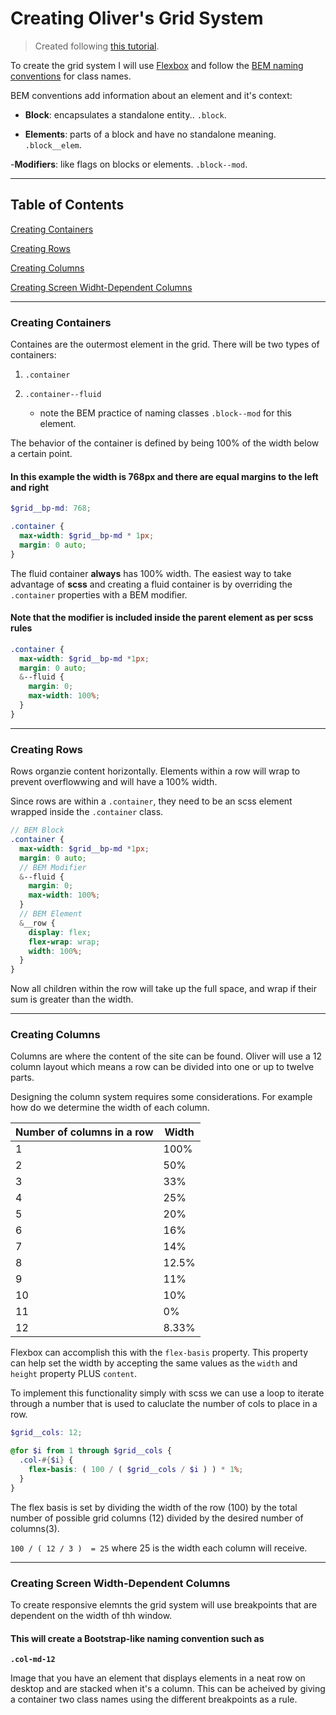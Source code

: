# Creating Oliver's Grid System

> Created following [this tutorial](https://www.toptal.com/sass/css3-flexbox-sass-grid-tutorial).

To create the grid system I will use [Flexbox](https://jonibologna.com/blog/flexbox-cheatsheet) and follow the [BEM naming conventions](http://getbem.com/naming/) for class names.

BEM conventions add information about an element and it's context:

- **Block**: encapsulates a standalone entity.. `.block`.

- **Elements**: parts of a block and have no standalone meaning. `.block__elem`.

-**Modifiers**: like flags on blocks or elements. `.block--mod`.

___

## Table of Contents

[Creating Containers](#creating-containers)

[Creating Rows](#creating-rows)

[Creating Columns](#creating-columns)

[Creating Screen Widht-Dependent Columns](#creating-screen-width-dependent-columns)

___

### Creating Containers

Containes are the outermost element in the grid. There will be two types of containers:

1. `.container`

2. `.container--fluid`
    - note the BEM practice of naming classes `.block--mod` for this element.

The behavior of the container is defined by being 100% of the width below a certain point. 

#### In this example the width is 768px and there are equal margins to the left and right

```scss
$grid__bp-md: 768;

.container {
  max-width: $grid__bp-md * 1px;
  margin: 0 auto;
}
```

The fluid container **always** has 100% width. The easiest way to take advantage of **scss** and creating a fluid container is by overriding the `.container` properties with a BEM modifier.

#### Note that the modifier is included inside the parent element as per scss rules

```scss
.container {
  max-width: $grid__bp-md *1px;
  margin: 0 auto;
  &--fluid {
    margin: 0;
    max-width: 100%;
  }
}
```

___

### Creating Rows

Rows organzie content horizontally. Elements within a row will wrap to prevent overflowwing and will have a 100% width.

Since rows are within a `.container`, they need to be an scss element wrapped inside the `.container` class.

```scss
// BEM Block
.container {
  max-width: $grid__bp-md *1px;
  margin: 0 auto;
  // BEM Modifier
  &--fluid {
    margin: 0;
    max-width: 100%;
  }
  // BEM Element
  &__row {
    display: flex;
    flex-wrap: wrap;
    width: 100%;
  }
}
```

Now all children within the row will take up the full space, and wrap if their sum is greater than the width.

___

### Creating Columns

Columns are where the content of the site can be found. Oliver will use a 12 column layout which means a row can be divided into one or up to twelve parts.

Designing the column system requires some considerations. For example how do we determine the width of each column.

| Number of columns in a row | Width |
| --- | --- |
| 1 | 100% |
| 2 | 50% |
| 3 | 33% |
| 4 | 25% |
| 5 | 20% |
| 6 | 16% |
| 7 | 14% |
| 8 | 12.5% |
| 9 | 11% |
| 10 | 10% |
| 11 | 0% |
| 12 | 8.33% |

Flexbox can accomplish this with the `flex-basis` property. This property can help set the width by accepting the same values as the `width` and `height` property PLUS `content`.

To implement this functionality simply with scss we can use a loop to iterate through a number that is used to caluclate the number of cols to place in a row.

```scss
$grid__cols: 12;

@for $i from 1 through $grid__cols {
  .col-#{$i} {
    flex-basis: ( 100 / ( $grid__cols / $i ) ) * 1%;
  }
}
```

The flex basis is set by dividing the width of the row (100) by the total number of possible grid columns (12) divided by the desired number of columns(3). 

`100 / ( 12 / 3 )  = 25` where 25 is the width each column will receive.

___

### Creating Screen Width-Dependent Columns

To create responsive elemnts the grid system will use breakpoints that are dependent on the width of thh window.

#### This will create a Bootstrap-like naming convention such as

**`.col-md-12`**

Image that you have an element that displays elements in a neat row on desktop and are stacked when it's a column. This can be acheived by giving a container two class names using the different breakpoints as a rule.